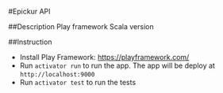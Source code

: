 #Epickur API

##Description
Play framework Scala version

##Instruction
* Install Play Framework: https://playframework.com/
* Run `activator run` to run the app. The app will be deploy at `http://localhost:9000`
* Run `activator test` to run the tests
